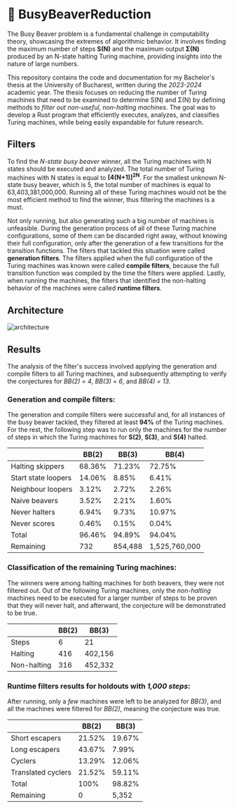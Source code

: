 # 🦫 BusyBeaverReduction
The Busy Beaver problem is a fundamental challenge in computability theory, showcasing the extremes of algorithmic behavior. It involves finding the maximum number of steps **S(N)** and the maximum output **Σ(N)** produced by an N-state halting Turing machine, providing insights into the nature of large numbers.

This repository contains the code and documentation for my Bachelor's thesis at the University of Bucharest, written during the *2023-2024* academic year. The thesis focuses on reducing the number of Turing machines that need to be examined to determine S(N) and Σ(N) by defining methods to *filter out non-useful, non-halting machines*. The goal was to develop a Rust program that efficiently executes, analyzes, and classifies Turing machines, while being easily expandable for future research.

## Filters
To find the *N-state busy beaver* winner, all the Turing machines with N states should be executed and analyzed. The total number of Turing machines with N states is equal to **[4(N+1)]<sup>2N</sup>**. For the smallest unknown N-state busy beaver, which is 5, the total number of machines is equal to 63,403,381,000,000. Running all of these Turing machines would not be the most efficient method to find the winner, thus filtering the machines is a must.

Not only running, but also generating such a big number of machines is unfeasible. During the generation process of all of these Turing machine configurations, some of them can be discarded right away, without knowing their full configuration, only after the generation of a few transitions for the transition functions. The filters that tackled this situation were called **generation filters**. The filters applied when the full configuration of the Turing machines was known were called **compile filters**, because the full transition function was compiled by the time the filters were applied. Lastly, when running the machines, the filters that identified the non-halting behavior of the machines were called **runtime filters**.

## Architecture
![architecture](https://github.com/VladWero08/BusyBeaverReduction/assets/77508081/d66dcf6a-48e4-44d1-8d37-70eb7c57fb31)

## Results

The analysis of the filter's success involved applying the generation and compile filters to all Turing machines, and subsequently attempting to verify the conjectures for *BB(2) = 4*, *BB(3) = 6*, and *BB(4) = 13*.

### Generation and compile filters:

The generation and compile filters were successful and, for all instances of the busy beaver tackled, they filtered at least **94%** of the Turing machines. For the rest, the following step was to run only the machines for the number of steps in which the Turing machines for **S(2)**, **S(3)**, and **S(4)** halted.

|                         | BB(2)   | BB(3)     | BB(4)         |
|-------------------------|---------|-----------|---------------|
| Halting skippers        | 68.36%  | 71.23%    | 72.75%        |
| Start state loopers     | 14.06%  | 8.85%     | 6.41%         |
| Neighbour loopers       | 3.12%   | 2.72%     | 2.26%         |
| Naive beavers           | 3.52%   | 2.21%     | 1.60%         |
| Never halters           | 6.94%   | 9.73%     | 10.97%        |
| Never scores            | 0.46%   | 0.15%     | 0.04%         |
| Total                   | 96.46%  | 94.89%    | 94.04%        |
| Remaining               | 732     | 854,488   | 1,525,760,000 |

### Classification of the remaining Turing machines:

The winners were among halting machines for both beavers, they were not filtered out. Out of the following Turing machines, only the *non-halting* machines need to be executed for a larger number of steps to be proven that they will never halt, and afterward, the conjecture will be demonstrated to be true.

|              | BB(2)  | BB(3)     |
|--------------|--------|-----------|
| Steps        | 6      | 21        |
| Halting      | 416    | 402,156   |
| Non-halting  | 316    | 452,332   |

### Runtime filters results for holdouts with *1,000 steps*:

After running, only a *few* machines were left to be analyzed for *BB(3)*, and all the machines were filtered for *BB(2)*, meaning the conjecture was true.

|                      | BB(2)   | BB(3)    |
|----------------------|---------|----------|
| Short escapers       | 21.52%  | 19.67%   |
| Long escapers        | 43.67%  | 7.99%    |
| Cyclers              | 13.29%  | 12.06%   |
| Translated cyclers   | 21.52%  | 59.11%   |
| Total                | 100%    | 98.82%   |
| Remaining            | 0       | 5,352    |
